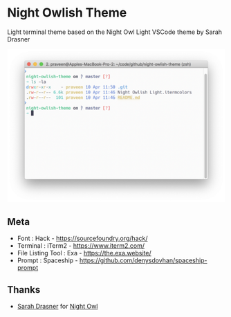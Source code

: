 # Night Owlish Theme

Light terminal theme based on the Night Owl Light VSCode theme by Sarah Drasner

![Light Theme](./screenshot-1.png)

## Meta

- Font : Hack - https://sourcefoundry.org/hack/
- Terminal : iTerm2 - https://www.iterm2.com/
- File Listing Tool : Exa - https://the.exa.website/
- Prompt : Spaceship - https://github.com/denysdovhan/spaceship-prompt

## Thanks

- [Sarah Drasner](https://github.com/sdras) for [Night Owl](https://github.com/sdras/night-owl-vscode-theme)
